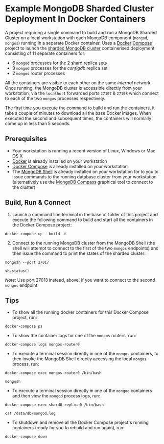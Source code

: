 # Example MongoDB Sharded Cluster Deployment In Docker Containers

A project requiring a single command to build and run a MongoDB Sharded Cluster on a local workstation with each MongoDB component (`mongod`, `mongos`) running in a separate Docker container. Uses a [Docker](https://docs.docker.com/) [Compose](https://docs.docker.com/compose/overview/) project to launch the [sharded MongoDB cluster](https://docs.mongodb.com/manual/sharding/) containerised deployment consisting of 11 separate containers for:

  * 6 `mongod` processes for the 2 shard replica sets
  * 3 `mongod` processes for the _configdb_ replica set
  * 2 `mongos` router processes
  
All the containers are visible to each other on the same _internal_ network. Once running, the MongoDB cluster is accessible directly from your workstation, via the `localhost` forwarded ports `27107` & `27108` which connect to each of the two `mongos` processes respectively.

The first time you execute the command to build and run the containers, it take a couple of minutes to download all the base Docker images. When executed the second and subsequent times, the containers will normally come up in less than 5 seconds.


## Prerequisites

* Your workstation is running a recent version of Linux, Windows or Mac OS X
* [Docker](https://docs.docker.com/install/) is already installed on your workstation
* [Docker Compose](https://docs.docker.com/compose/install/) is already installed on your workstation
* The [MongoDB Shell](https://docs.mongodb.com/mongodb-shell/install/) is already installed on your workstation for to you to issue commands to the running database cluster from your workstation (alternatively use the [MongoDB Compass](https://docs.mongodb.com/compass/current/install/) graphical tool to connect to the cluster)


## Build, Run & Connect

1. Launch a command line terminal in the base of folder of this project and execute the following command to build and start all the containers in the Docker Compose project:

```
docker-compose up --build -d
```

2. Connect to the running MongoDB cluster from the MongoDB Shell (the shell will attempt to connect to the first of the two `mongos` endpoints) and then issue the command to print the states of the sharded cluster:

```
mongosh --port 27017
```

```
sh.status()
```

_Note_: Use port 27018 instead, above, if you want to connect to the second `mongos` endpoint.


## Tips

* To show all the running docker containers for this Docker Compose project, run:

```
docker-compose ps
```

* To show the container logs for one of the `mongos` routers, run:

```
docker-compose logs mongos-router0
```

* To execute a terminal session directly in one of the `mongos` containers, to then invoke the MongoDB Shell directly accessing the local `mongos` process, run:

```
docker-compose exec mongos-router0 /bin/bash
```

```
mongosh
```

* To execute a terminal session directly in one of the `mongod` containers and then view the `mongod` process logs, run:

```
docker-compose exec shard0-replica0 /bin/bash
```

```
cat /data/db/mongod.log
```

* To shutdown and remove all the Docker Compose project's running containers (ready for you to rebuild and run again), run:

```
docker-compose down
```
